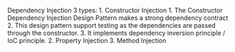 Dependency Injection 3 types:
    1. Constructor Injection
        1. The Constructor Dependency Injection Design Pattern makes a strong dependency contract
        2. This design pattern support testing as the dependencies are passed through the constructor.
        3. It implements dependency inversion principle / IoC principle.
    2. Property Injection
    3. Method Injection
